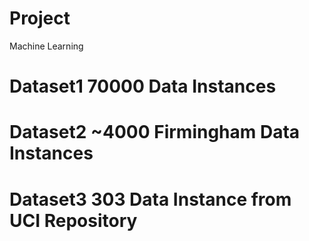 # Project
Machine Learning

# Dataset1 70000 Data Instances
# Dataset2 ~4000 Firmingham Data Instances
# Dataset3 303 Data Instance from UCI Repository
